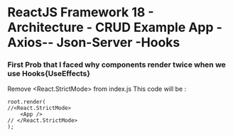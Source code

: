 # ReactJS Framework 18 - Architecture - CRUD Example App -Axios-- Json-Server -Hooks

### First Prob that I faced why components render twice when we use Hooks{UseEffects}

Remove <React.StrictMode> from index.js This code will be :

    root.render(
    //<React.StrictMode>
        <App />
    // </React.StrictMode>
    );